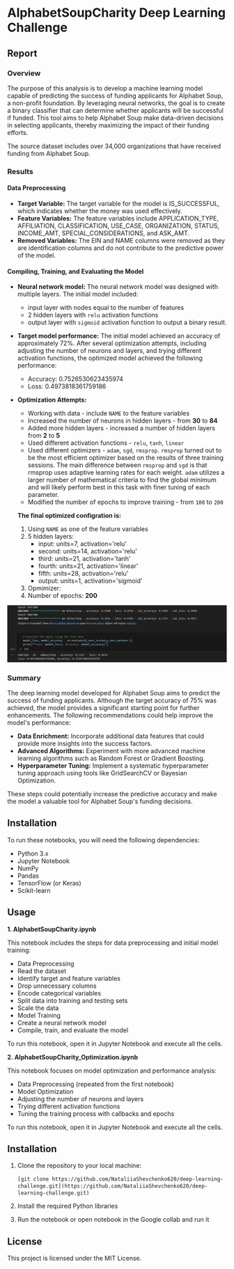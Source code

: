 # AlphabetSoupCharity Deep Learning Challenge

## Report

### Overview

The purpose of this analysis is to develop a machine learning model capable of predicting the success of funding applicants for Alphabet Soup, a non-profit foundation. By leveraging neural networks, the goal is to create a binary classifier that can determine whether applicants will be successful if funded. This tool aims to help Alphabet Soup make data-driven decisions in selecting applicants, thereby maximizing the impact of their funding efforts.

The source dataset includes over 34,000 organizations that have received funding from Alphabet Soup.

### Results

#### Data Preprocessing

- **Target Variable:** The target variable for the model is IS_SUCCESSFUL, which indicates whether the money was used effectively.
- **Feature Variables:** The feature variables include APPLICATION_TYPE, AFFILIATION, CLASSIFICATION, USE_CASE, ORGANIZATION, STATUS, INCOME_AMT, SPECIAL_CONSIDERATIONS, and ASK_AMT.
- **Removed Variables:** The EIN and NAME columns were removed as they are identification columns and do not contribute to the predictive power of the model.

#### Compiling, Training, and Evaluating the Model
 
- **Neural network model:** The neural network model was designed with multiple layers. The initial model included:
   - input layer with nodes equal to the number of features
   - 2 hidden layers with `relu` activation functions
   - output layer with `sigmoid` activation function to output a binary result.
- **Target model performance:**
  The initial model achieved an accuracy of approximately 72%. After several optimization attempts, including adjusting the number of neurons and layers, and trying different activation functions, the optimized model achieved the following performance:
  - Accuracy: 0.7526530623435974
  - Loss: 0.4973818361759186
- **Optimization Attempts:**
  - Working with data - include `NAME` to the feature variables
  - Increased the number of neurons in hidden layers - from **30** to **84**
  - Added more hidden layers - increased a number of hidden layers from **2** to **5**
  - Used different activation functions - `relu`, `tanh`, `linear`
  - Used different optimizers - `adam`, `sgd`, `rmsprop`. `rmsprop` turned out to be the most efficient optimizer based on the results of three training sessions. The main difference between `rmsprop` and `sgd` is that rmsprop uses adaptive learning rates for each weight. `adam` utilizes a larger number of mathematical criteria to find the global minimum and will likely perform best in this task with finer tuning of each parameter.
  - Modified the number of epochs to improve training - from `100` to `200`

   **The final optimized configration is:**
   1. Using `NAME` as one of the feature variables
   2. 5 hidden layers:
      - input: units=7, activation='relu'
      - second: units=14, activation='relu'
      - third: units=21, activation='tanh'
      - fourth: units=21, activation='linear'
      - fifth: units=28, activation='relu'
      - output: units=1, activation='sigmoid'
   3. Opmimizer: 
   4. Number of epochs: **200**

![The optimized model](Image/Model.png)

### Summary

The deep learning model developed for Alphabet Soup aims to predict the success of funding applicants. Although the target accuracy of 75% was achieved, the model provides a significant starting point for further enhancements. The following recommendations could help improve the model's performance:

- **Data Enrichment:** Incorporate additional data features that could provide more insights into the success factors.
- **Advanced Algorithms:** Experiment with more advanced machine learning algorithms such as Random Forest or Gradient Boosting.
- **Hyperparameter Tuning:** Implement a systematic hyperparameter tuning approach using tools like GridSearchCV or Bayesian Optimization.

These steps could potentially increase the predictive accuracy and make the model a valuable tool for Alphabet Soup's funding decisions.

## Installation

To run these notebooks, you will need the following dependencies:

- Python 3.x
- Jupyter Notebook
- NumPy
- Pandas
- TensorFlow (or Keras)
- Scikit-learn

## Usage

**1. AlphabetSoupCharity.ipynb**

This notebook includes the steps for data preprocessing and initial model training:

  - Data Preprocessing
  - Read the dataset
  - Identify target and feature variables
  - Drop unnecessary columns
  - Encode categorical variables
  - Split data into training and testing sets
  - Scale the data
  - Model Training
  - Create a neural network model
  - Compile, train, and evaluate the model

To run this notebook, open it in Jupyter Notebook and execute all the cells.

**2. AlphabetSoupCharity_Optimization.ipynb**

This notebook focuses on model optimization and performance analysis:

  - Data Preprocessing (repeated from the first notebook)
  - Model Optimization
  - Adjusting the number of neurons and layers
  - Trying different activation functions
  - Tuning the training process with callbacks and epochs

To run this notebook, open it in Jupyter Notebook and execute all the cells.

## Installation

1. Clone the repository to your local machine:

   ```
   [git clone https://github.com/NataliiaShevchenko620/deep-learning-challenge.git](https://github.com/NataliiaShevchenko620/deep-learning-challenge.git)
   ```

2. Install the required Python libraries
3. Run the notebook or open notebook in the Google collab and run it

## License

This project is licensed under the MIT License.